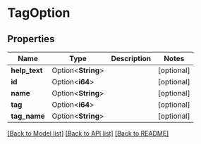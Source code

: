 # TagOption

## Properties

Name | Type | Description | Notes
------------ | ------------- | ------------- | -------------
**help_text** | Option<**String**> |  | [optional]
**id** | Option<**i64**> |  | [optional]
**name** | Option<**String**> |  | [optional]
**tag** | Option<**i64**> |  | [optional]
**tag_name** | Option<**String**> |  | [optional]

[[Back to Model list]](../README.md#documentation-for-models) [[Back to API list]](../README.md#documentation-for-api-endpoints) [[Back to README]](../README.md)


